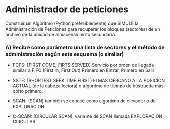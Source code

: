# Administrador de peticiones
Construir un Algoritmo (Python preferiblemente) que SIMULE la Administración de Peticiones para recuperar los bloques (sectores)  de un archivo de la unidad de almacenamiento secundaria.


### A) Recibe como parámetro una lista de sectores  y el método de administración según este esquema (o similar)

- FCFS: (FIRST COME, FIRTS SERVED) Servicio por orden de llegada  similar a FIFO  (First In, First Out) Primero en Entrar, Primero en Salir

- SSTF: (SHORTEST SEEK TIME FIRST) El MAS CERCANO A LA POSICION ACTUAL (de la cabeza lectora)  o algoritmo de tiempo de búsqueda más corto primero.

- SCAN: (SCAN) también se conoce como algoritmo de elevador o de EXPLORACION.

- C-SCAN: (CIRCULAR SCAN), variante de SCAN llamada EXPLORACION CIRCULAR
